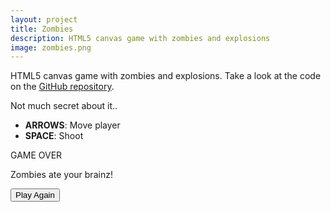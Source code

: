 ```yaml
---
layout: project
title: Zombies
description: HTML5 canvas game with zombies and explosions
image: zombies.png
---
```

<link rel="stylesheet" href="css/style.css">

HTML5 canvas game with zombies and explosions. Take a look at the code on the <a href="http://github.com/brunops/zombies-game" target="_blank">GitHub repository</a>.

Not much secret about it..

* __ARROWS__: Move player
* __SPACE__: Shoot

<div id="game-wrapper">
  <canvas id="game-canvas" width="512" height="480"></canvas>

  <div id="game-over-overlay"></div>
  <div id="game-over">
    <p>GAME OVER</p>
    <p>Zombies ate your brainz!</p>
    <button id="play-again">Play Again</button>
  </div>
</div>

<script src="js/main.js"></script>
